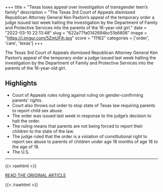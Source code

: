 +++
title = "Texas loses appeal over investigation of transgender teen’s family"
description = "The Texas 3rd Court of Appeals dismissed Republican Attorney General Ken Paxton’s appeal of the temporary order a judge issued last week halting the investigation by the Department of Family and Protective Services into the parents of the 16-year-old girl."
date = "2022-03-10 22:13:48"
slug = "622a77fa0142694bc51b6806"
image = "https://i.imgur.com/5ZmUFih.jpg"
score = "11162"
categories = ['order', 'care', 'texas']
+++

The Texas 3rd Court of Appeals dismissed Republican Attorney General Ken Paxton’s appeal of the temporary order a judge issued last week halting the investigation by the Department of Family and Protective Services into the parents of the 16-year-old girl.

## Highlights

- Court of Appeals rules ruling against ruling on gender-confirming parents' rights.
- Court also throws out order to stop state of Texas law requiring parents to report child sex abuse.
- The order was issued last week in response to the judge’s decision to halt the order.
- The ruling means that parents are not being forced to report their children to the state of the law.
- The judge ruled that the order is a violation of constitutional right to report sex abuse to parents of children under age 18 months of age 18 to the age of 18.
- The U.S.

---

{{< rawhtml >}}
  <p class="article-category">
    <a target="_blank" href="https://www.kwtx.com/app/2022/03/09/texas-loses-appeal-over-investigation-transgender-teens-family/?outputType=apps">READ THE ORIGINAL ARTICLE</a>
  </p>
{{< /rawhtml >}}
